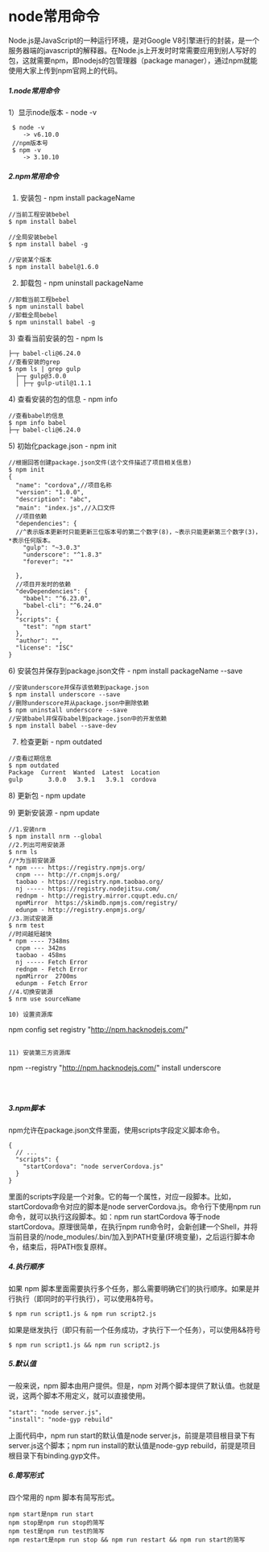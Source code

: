 # node常用命令

Node.js是JavaScript的一种运行环境，是对Google V8引擎进行的封装，是一个服务器端的javascript的解释器。在Node.js上开发时时常需要应用到别人写好的包，这就需要npm，即nodejs的包管理器（package manager），通过npm就能使用大家上传到npm官网上的代码。

##### 1.node常用命令

1）显示node版本 - node -v

```
 $ node -v
    -> v6.10.0
 //npm版本号   
 $ npm -v
    -> 3.10.10
```

##### 2.npm常用命令

1) 安装包 - npm install packageName

```
//当前工程安装bebel
$ npm install babel

//全局安装bebel
$ npm install babel -g

//安装某个版本
$ npm install babel@1.6.0
```

2) 卸载包 - npm uninstall packageName

```
//卸载当前工程bebel
$ npm uninstall babel
//卸载全局bebel
$ npm uninstall babel -g
```

3\) 查看当前安装的包 - npm ls

```
├─┬ babel-cli@6.24.0
//查看安装的grep
$ npm ls | grep gulp
  ├─┬ gulp@3.0.0
  │ ├─┬ gulp-util@1.1.1
```

4\) 查看安装的包的信息  - npm info

```
//查看babel的信息
$ npm info babel
├─┬ babel-cli@6.24.0
```

5\) 初始化package.json  - npm init

```
//根据回答创建package.json文件(这个文件描述了项目相关信息)
$ npm init
{
  "name": "cordova",//项目名称
  "version": "1.0.0",
  "description": "abc",
  "main": "index.js",//入口文件
  //项目依赖
  "dependencies": {
  //^表示版本更新时只能更新三位版本号的第二个数字(8)，~表示只能更新第三个数字(3)，*表示任何版本。
    "gulp": "~3.0.3"
    "underscore": "^1.8.3"
    "forever": "*"

  },
  //项目开发时的依赖
  "devDependencies": {
    "babel": "^6.23.0",
    "babel-cli": "^6.24.0"
  },
  "scripts": {
    "test": "npm start"
  },
  "author": "",
  "license": "ISC"
}
```

6\) 安装包并保存到package.json文件  - npm install packageName --save

```
//安装underscore并保存该依赖到package.json
$ npm install underscore --save
//删除underscore并从package.json中删除依赖
$ npm uninstall underscore --save
//安装babel并保存babel到package.json中的开发依赖
$ npm install babel --save-dev
```

7) 检查更新  - npm outdated

```
//查看过期信息
$ npm outdated
Package  Current  Wanted  Latest  Location
gulp       3.0.0   3.9.1   3.9.1  cordova
```

8\) 更新包  - npm update

9\) 更新安装源  - npm update

```
//1.安装nrm
$ npm install nrm --global
//2.列出可用安装源
$ nrm ls
//*为当前安装源
* npm ---- https://registry.npmjs.org/
  cnpm --- http://r.cnpmjs.org/
  taobao - https://registry.npm.taobao.org/
  nj ----- https://registry.nodejitsu.com/
  rednpm - http://registry.mirror.cqupt.edu.cn/
  npmMirror  https://skimdb.npmjs.com/registry/
  edunpm - http://registry.enpmjs.org/
//3.测试安装源
$ nrm test
//时间越短越快
* npm ---- 7348ms
  cnpm --- 342ms
  taobao - 458ms
  nj ----- Fetch Error
  rednpm - Fetch Error
  npmMirror  2700ms
  edunpm - Fetch Error
//4.切换安装源
$ nrm use sourceName

10) 设置资源库

```
npm config set registry "http://npm.hacknodejs.com/"
```

11) 安装第三方资源库
```
npm --registry "http://npm.hacknodejs.com/" install underscore 
```



```

##### 3.npm脚本

npm允许在package.json文件里面，使用scripts字段定义脚本命令。

```
{
  // ...
  "scripts": {
    "startCordova": "node serverCordova.js"
  }
}
```

里面的scripts字段是一个对象。它的每一个属性，对应一段脚本。比如，startCordova命令对应的脚本是node serverCordova.js。命令行下使用npm run命令，就可以执行这段脚本。如：npm run startCordova 等于node startCordova。原理很简单，在执行npm run命令时，会新创建一个Shell，并将当前目录的/node_modules/.bin/加入到PATH变量(环境变量)，之后运行脚本命令，结束后，将PATH恢复原样。

##### 4.执行顺序

如果 npm 脚本里面需要执行多个任务，那么需要明确它们的执行顺序。如果是并行执行（即同时的平行执行），可以使用&符号。

```
$ npm run script1.js & npm run script2.js
```

如果是继发执行（即只有前一个任务成功，才执行下一个任务），可以使用&&符号

```
$ npm run script1.js && npm run script2.js
```

##### 5.默认值

一般来说，npm 脚本由用户提供。但是，npm 对两个脚本提供了默认值。也就是说，这两个脚本不用定义，就可以直接使用。

```
"start": "node server.js"，
"install": "node-gyp rebuild"
```

上面代码中，npm run start的默认值是node server.js，前提是项目根目录下有server.js这个脚本；npm run install的默认值是node-gyp rebuild，前提是项目根目录下有binding.gyp文件。

##### 6.简写形式

四个常用的 npm 脚本有简写形式。

```
npm start是npm run start
npm stop是npm run stop的简写
npm test是npm run test的简写
npm restart是npm run stop && npm run restart && npm run start的简写
```




